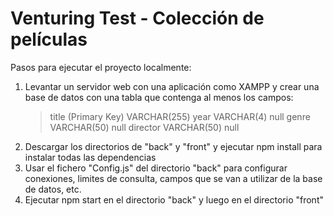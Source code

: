 # Venturing Test - Colección de películas
Pasos para ejecutar el proyecto localmente:
1) Levantar un servidor web con una aplicación como XAMPP y crear una base de datos con una tabla que contenga al menos los campos:
    > title (Primary Key) VARCHAR(255)
    > year VARCHAR(4) null
    > genre VARCHAR(50) null
    > director VARCHAR(50) null
2) Descargar los directorios de "back" y "front" y ejecutar npm install para instalar todas las dependencias
3) Usar el fichero "Config.js" del directorio "back" para configurar conexiones, limites de consulta, campos que se van a utilizar de la base de datos, etc.
4) Ejecutar npm start en el directorio "back" y luego en el directorio "front"
